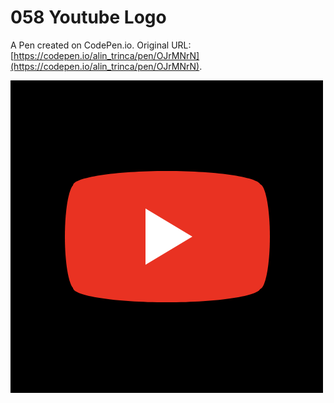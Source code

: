 # 058 Youtube Logo

A Pen created on CodePen.io. Original URL: [https://codepen.io/alin_trinca/pen/OJrMNrN](https://codepen.io/alin_trinca/pen/OJrMNrN).

![Youtube Logo Screenshot](youtube-logo.png)
